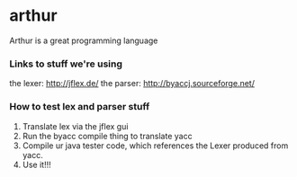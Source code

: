 arthur
======

Arthur is a great programming language

### Links to stuff we're using
the lexer: http://jflex.de/
the parser: http://byaccj.sourceforge.net/

### How to test lex and parser stuff
1. Translate lex via the jflex gui
2. Run the byacc compile thing to translate yacc
3. Compile ur java tester code, which references the Lexer produced from
   yacc.
4. Use it!!!
